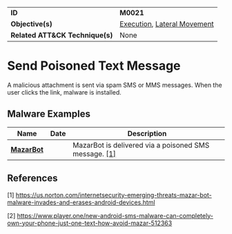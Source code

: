 |||
|---------|------------------------|
|**ID**|**M0021**|
|**Objective(s)**|[Execution](https://github.com/MAECProject/malware-behaviors/tree/master/execution), [Lateral Movement](https://github.com/MAECProject/malware-behaviors/tree/master/lateral-movement/)|
|**Related ATT&CK Technique(s)**| None |


Send Poisoned Text Message
==========================
A malicious attachment is sent via spam SMS or MMS messages. When the user clicks the link, malware is installed.

Malware Examples
----------------
|Name|Date|Description|
|-----------------------------|--------|-----------------------------|
|[**MazarBot**](https://github.com/MAECProject/malware-behaviors/blob/master/xample-malware/mazarbot.md) |  | MazarBot is delivered via a poisoned SMS message. [[1]](#1)|

References
----------
<a name="1">[1]</a>
https://us.norton.com/internetsecurity-emerging-threats-mazar-bot-malware-invades-and-erases-android-devices.html

<a name="2">[2]</a> https://www.player.one/new-android-sms-malware-can-completely-own-your-phone-just-one-text-how-avoid-mazar-512363 